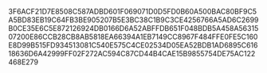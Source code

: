 3F6ACF21D7E8508C587ADBD601F069071D0D5FD0B60A500BAC80BF9C5A5BD83EB19C64FB3BE905207B5E3BC38C1B9C3CE4256766A5AD6C2699B0CE35E6C5E872126924DB0166D6A52ABFFDB651F048BDB5A458A5631507200E86CCB28CB8AB5818EA66394A1EB7149CC8967F484FFE0FE5C160E8D99B515FD934513081C540E575C4CE02534D05EA52BDB1AD6895C61618636D6A42999FF02F272AC594C87CD44B4CAE15B9855754DE75AC122468E279